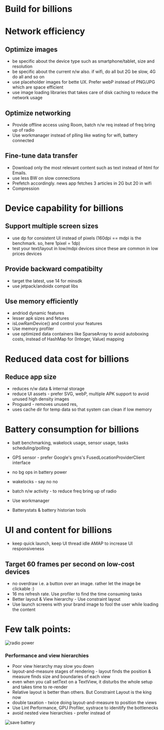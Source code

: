 # Build for billions

# Network efficiency
## Optimize images 
  * be specific about the device type such as smartphone/tablet, size and resolution
  * be specific about the current n/w also. if wifi, do all but 2G be slow, 4G do all and so on
  * use placeholder images for bette UX. Prefer webP instead of PNG/JPG which are space efficient
  * use image loading libraries that takes care of disk caching to reduce the network usage
## Optimize networking
  * Provide offline access using Room, batch n/w req instead of freq bring up of radio
  * Use workmanager instead of plling like wating for wifi, battery connected
## Fine-tune data transfer
  * Download only the most relevant content such as text instead of html for Emails. 
  * use less BW on slow connections
  * Prefetch accordingly. news app fetches 3 articles in 2G but 20 in wifi
  * Compression
  
# Device capability for billions
## Support multiple screen sizes
  * use dp for consistent UI instead of pixels (160dpi == mdpi is the benchmark. so, here 1pixel = 1dp)
  * test your text/layout in low/mdpi devices since these are common in low prices devices
## Provide backward compatibilty
  * target the latest, use 14 for minsdk
  * use jetpack/andoidx compat libs
## Use memory efficiently
  * andriod dynamic features
  * lesser apk sizes and fetures
  * isLowRamDevice() and control your features
  * Use memory profiler
  * use optimized data containers like SparseArray to avoid autoboxing costs, instead of HashMap for (Integer, Value) mapping
  
# Reduced data cost for billions
## Reduce app size
  * reduces n/w data & internal storage
  * reduce UI assets - prefer SVG, webP, multiple APK support to avoid unused high density images
  * Proguard - removes unused res, 
  * uses cache dir for temp data so that system can clean if low memory

# Battery consumption for billions
  * batt benchmarking, wakelock usage, sensor usage, tasks scheduling/polling
  
  * GPS sensor - prefer Google's gms's FusedLocationProviderClient interface
  * no bg ops in battery power
  * wakelocks - say no no
  * batch n/w activity - to reduce freq bring up of radio
  * Use workmanager
  * Batterystats & battery historian tools

# UI and content for billions
  * keep quick launch, keep UI thread idle AMAP to increase UI responsiveness
## Target 60 frames per second on low-cost devices
  * no overdraw i.e. a button over an image. rather let the image be clickable :)
  * 16 ms refresh rate. Use profiler to find the time consuming tasks
  * Better layout & View hierarchy - Use constraint layout
  * Use launch screens with your brand image to fool the user while loading the content


# Few talk points:

![radio power](https://developer.android.com/images/efficient-downloads/mobile_radio_state_machine.png)

### Performance and view hierarchies
  * Poor view hierarchy may slow you down
  * layout-and-measure stages of rendering - layout finds the position & measure finds size and boundaries of each view
  * even when you call setText on a TextView, it disturbs the whole setup and takes time to re-render
  * Relative layout is better than others. But Constraint Layout is the king now
  * double taxation - twice doing layout-and-measure to position the views
  * Use Lint Performance, GPU Profiler, systrace to idenitify the bottlenecks
  * avoid nested view hierarchies - prefer <merge> instead of <include>

![save battery](https://developer.android.com/images/guide/background/bg-job-choose.svg)

